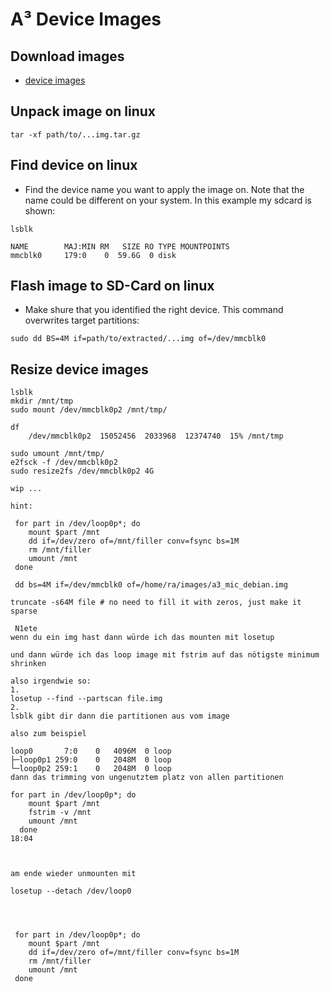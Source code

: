 # A³ Device Images
## Download images
- [device images](https://cloud.a3-audio.com/d/744da83d0f994de9bc76)

## Unpack image on linux
```
tar -xf path/to/...img.tar.gz
```

## Find device on linux
- Find the device name you want to apply the image on. Note that the name could be different on your system. In this example my sdcard is shown:
```
lsblk

NAME        MAJ:MIN RM   SIZE RO TYPE MOUNTPOINTS
mmcblk0     179:0    0  59.6G  0 disk
```

## Flash image to SD-Card on linux
- Make shure that you identified the right device. This command overwrites target partitions:
```
sudo dd BS=4M if=path/to/extracted/...img of=/dev/mmcblk0
```

## Resize device images
```
lsblk
mkdir /mnt/tmp
sudo mount /dev/mmcblk0p2 /mnt/tmp/

df
	/dev/mmcblk0p2  15052456  2033968  12374740  15% /mnt/tmp

sudo umount /mnt/tmp/
e2fsck -f /dev/mmcblk0p2
sudo resize2fs /dev/mmcblk0p2 4G

wip ...

hint:
	
 for part in /dev/loop0p*; do
    mount $part /mnt
    dd if=/dev/zero of=/mnt/filler conv=fsync bs=1M
    rm /mnt/filler
    umount /mnt
 done

```

```
 dd bs=4M if=/dev/mmcblk0 of=/home/ra/images/a3_mic_debian.img
```

```
truncate -s64M file # no need to fill it with zeros, just make it sparse
```

```
 N1ete
wenn du ein img hast dann würde ich das mounten mit losetup

und dann würde ich das loop image mit fstrim auf das nötigste minimum shrinken

also irgendwie so:
1.
losetup --find --partscan file.img
2.
lsblk gibt dir dann die partitionen aus vom image

also zum beispiel

loop0       7:0    0   4096M  0 loop 
├─loop0p1 259:0    0   2048M  0 loop 
└─loop0p2 259:1    0   2048M  0 loop 
dann das trimming von ungenutztem platz von allen partitionen

for part in /dev/loop0p*; do
    mount $part /mnt
    fstrim -v /mnt
    umount /mnt
  done
18:04



am ende wieder unmounten mit

losetup --detach /dev/loop0




 for part in /dev/loop0p*; do
    mount $part /mnt
    dd if=/dev/zero of=/mnt/filler conv=fsync bs=1M
    rm /mnt/filler
    umount /mnt
 done
 ```